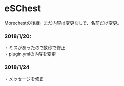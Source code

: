 # eSChest
Morechestの後継。まだ内容は変更なしで、名前だけ変更。  
### 2018/1/20:  
・ミスがあったので数秒で修正  
・plugin.ymlの内容を変更
### 2018/1/24  
・メッセージを修正
